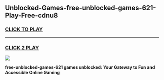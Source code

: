 
## Unblocked-Games-free-unblocked-games-621-Play-Free-cdnu8
<h3>
<a href="https://premium76.site?title=free-unblocked-games-621&ref=21A">CLICK TO PLAY</a></h3>
<hr>

<h3>
<a href="https://premium76.site?title=free-unblocked-games-621&ref=21A">CLICK 2 PLAY</a>
  
</h3>

<a href="https://premium76.site?title=free-unblocked-games-621&ref=21A"><img src="https://clearcache.store/games.png"></a>


**free-unblocked-games-621 games unblocked: Your Gateway to Fun and Accessible Online Gaming**
